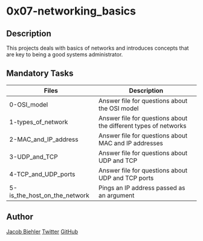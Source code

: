 # 0x07-networking_basics

## Description

This projects deals with basics of networks and introduces concepts that are key to being a good systems administrator.

## Mandatory Tasks

| Files | Description |
| ----- | ----------- |
| 0-OSI_model | Answer file for questions about the OSI model |
| 1-types_of_network | Answer file for questions about the different types of networks |
| 2-MAC_and_IP_address | Answer file for questions about MAC and IP addresses |
| 3-UDP_and_TCP | Answer file for questions about UDP and TCP |
| 4-TCP_and_UDP_ports | Answer file for questions about UDP and TCP ports |
| 5-is_the_host_on_the_network | Pings an IP address passed as an argument |

## Author

[Jacob Biehler](https://www.linkedin.com/in/jacob-biehler-475573139/)
[Twitter](https://twitter.com/Biehlerj)
[GitHub](https://github.com/biehlerj)
